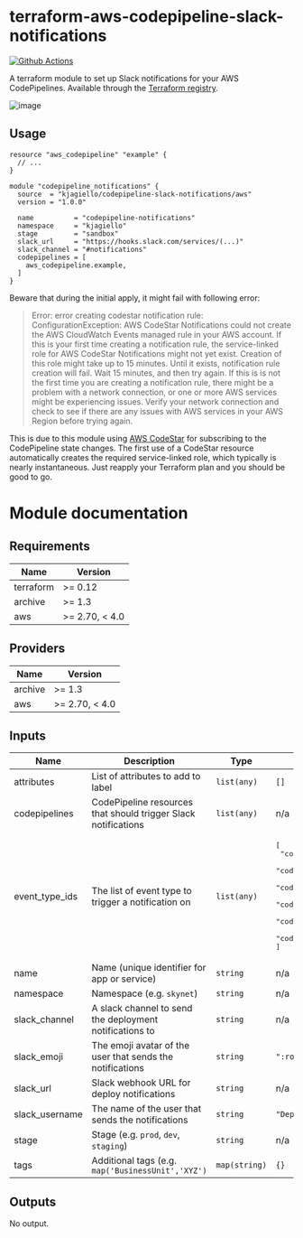# terraform-aws-codepipeline-slack-notifications

[![Github Actions](https://github.com/kjagiello/terraform-aws-codepipeline-slack-notifications/workflows/CI/badge.svg)](https://github.com/kjagiello/terraform-aws-codepipeline-slack-notifications/actions?workflow=CI)

A terraform module to set up Slack notifications for your AWS CodePipelines. Available through the [Terraform registry](https://registry.terraform.io/modules/kjagiello/codepipeline-slack-notifications/aws).

![image](https://user-images.githubusercontent.com/74944/71839994-b660bf00-30bc-11ea-8e5e-4d8850da6900.png)

## Usage

```hcl
resource "aws_codepipeline" "example" {
  // ...
}

module "codepipeline_notifications" {
  source  = "kjagiello/codepipeline-slack-notifications/aws"
  version = "1.0.0"

  name          = "codepipeline-notifications"
  namespace     = "kjagiello"
  stage         = "sandbox"
  slack_url     = "https://hooks.slack.com/services/(...)"
  slack_channel = "#notifications"
  codepipelines = [
    aws_codepipeline.example,
  ]
}
```

Beware that during the initial apply, it might fail with following error:

> Error: error creating codestar notification rule: ConfigurationException: AWS
> CodeStar Notifications could not create the AWS CloudWatch Events managed
> rule in your AWS account. If this is your first time creating a notification
> rule, the service-linked role for AWS CodeStar Notifications might not yet
> exist. Creation of this role might take up to 15 minutes. Until it exists,
> notification rule creation will fail. Wait 15 minutes, and then try again. If
> this is is not the first time you are creating a notification rule, there
> might be a problem with a network connection, or one or more AWS services
> might be experiencing issues. Verify your network connection and check to see
> if there are any issues with AWS services in your AWS Region before trying
> again.

This is due to this module using [AWS CodeStar](https://aws.amazon.com/codestar/)
for subscribing to the CodePipeline state changes. The first use of a CodeStar
resource automatically creates the required service-linked role, which
typically is nearly instantaneous. Just reapply your Terraform plan and you
should be good to go.

# Module documentation

<!-- BEGINNING OF PRE-COMMIT-TERRAFORM DOCS HOOK -->
## Requirements

| Name | Version |
|------|---------|
| terraform | >= 0.12 |
| archive | >= 1.3 |
| aws | >= 2.70, < 4.0 |

## Providers

| Name | Version |
|------|---------|
| archive | >= 1.3 |
| aws | >= 2.70, < 4.0 |

## Inputs

| Name | Description | Type | Default | Required |
|------|-------------|------|---------|:--------:|
| attributes | List of attributes to add to label | `list(any)` | `[]` | no |
| codepipelines | CodePipeline resources that should trigger Slack notifications | `list(any)` | n/a | yes |
| event\_type\_ids | The list of event type to trigger a notification on | `list(any)` | <pre>[<br>  "codepipeline-pipeline-pipeline-execution-failed",<br>  "codepipeline-pipeline-pipeline-execution-canceled",<br>  "codepipeline-pipeline-pipeline-execution-started",<br>  "codepipeline-pipeline-pipeline-execution-resumed",<br>  "codepipeline-pipeline-pipeline-execution-succeeded",<br>  "codepipeline-pipeline-pipeline-execution-superseded"<br>]</pre> | no |
| name | Name (unique identifier for app or service) | `string` | n/a | yes |
| namespace | Namespace (e.g. `skynet`) | `string` | n/a | yes |
| slack\_channel | A slack channel to send the deployment notifications to | `string` | n/a | yes |
| slack\_emoji | The emoji avatar of the user that sends the notifications | `string` | `":rocket:"` | no |
| slack\_url | Slack webhook URL for deploy notifications | `string` | n/a | yes |
| slack\_username | The name of the user that sends the notifications | `string` | `"Deploy Bot"` | no |
| stage | Stage (e.g. `prod`, `dev`, `staging`) | `string` | n/a | yes |
| tags | Additional tags (e.g. `map('BusinessUnit','XYZ')` | `map(string)` | `{}` | no |

## Outputs

No output.
<!-- END OF PRE-COMMIT-TERRAFORM DOCS HOOK -->
